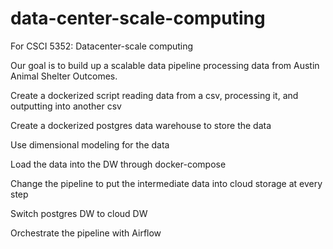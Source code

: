 # data-center-scale-computing

For CSCI 5352: Datacenter-scale computing


Our goal is to build up a scalable data pipeline processing data from Austin Animal Shelter Outcomes.

Create a dockerized script reading data from a csv, processing it, and outputting into another csv

Create a dockerized postgres data warehouse to store the data

Use dimensional modeling for the data

Load the data into the DW through docker-compose

Change the pipeline to put the intermediate data into cloud storage at every step

Switch postgres DW to cloud DW

Orchestrate the pipeline with Airflow